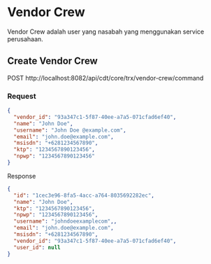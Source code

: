Vendor Crew
=============================

Vendor Crew adalah user yang nasabah yang menggunakan service perusahaan.

## Create Vendor Crew

POST http://localhost:8082/api/cdt/core/trx/vendor-crew/command

### Request
```json
{
  "vendor_id": "93a347c1-5f87-40ee-a7a5-071cfad6ef40",
  "name": "John Doe",
  "username": "John Doe @example.com",
  "email": "john.doe@example.com",
  "msisdn": "+6281234567890",
  "ktp": "1234567890123456",
  "npwp": "1234567890123456"
}

```

Response
```json
{
  "id": "1cec3e96-8fa5-4acc-a764-8035692282ec",
  "name": "John Doe",
  "ktp": "1234567890123456",
  "npwp": "1234567890123456",
  "username": "johndoeexamplecom",,
  "email": "john.doe@example.com",
  "msisdn": "+6281234567890",
  "vendor_id": "93a347c1-5f87-40ee-a7a5-071cfad6ef40",
  "user_id": null
}
```
